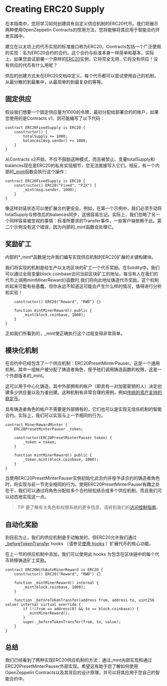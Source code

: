 # Creating ERC20 Supply
在本指南中，您将学习如何创建具有自定义供应机制的ERC20代币。我们将展示两种使用OpenZeppelin Contracts的惯用方法，您将能够将其应用于智能合约开发实践中。

建立在以太坊上的代币实现的标准接口称为ERC20，Contracts包括一个广泛使用的实现：名为ERC20合约的合约。这个合约与标准本身一样简单和基本。实际上，如果您尝试部署一个原样的[ERC20](../../../API/ERC%2020.md)实例，它将完全无用...它将没有供应！没有供应的代币有什么用呢？

供应的创建方式未在ERC20文档中定义。每个代币都可以尝试使用自己的机制，从最分散的到最集中，从最简单的到最复杂的等等。

## 固定供应
假设我们想要一个固定供应量为1000的令牌，最初分配给部署合约的帐户。如果您使用的是Contracts v1，则可能编写了以下代码：
```
contract ERC20FixedSupply is ERC20 {
    constructor() {
        totalSupply += 1000;
        balances[msg.sender] += 1000;
    }
}
```

从Contracts v2开始，不仅不鼓励这种模式，而且被禁止。变量totalSupply和balances现在是ERC20的私有实现细节，您无法直接写入它们。相反，有一个内部的[_mint](../../../API/ERC%2020.md)函数会执行这个操作：
```
contract ERC20FixedSupply is ERC20 {
    constructor() ERC20("Fixed", "FIX") {
        _mint(msg.sender, 1000);
    }
}
```

像这样封装状态可以使扩展合约更安全。例如，在第一个示例中，我们必须手动将totalSupply与修改后的balances同步，这很容易忘记。实际上，我们忽略了另一个同样容易被忽视的事情：标准所要求的Transfer事件，一些客户端依赖于此。第二个示例没有这个错误，因为内部的_mint函数会处理它。

## 奖励矿工
内部的*_mint*函数是允许我们编写实现供应机制的ERC20扩展的关键构建块。

我们将实现的机制是给生产以太坊区块的矿工一个代币奖励。在Solidity中，我们可以通过全局变量block.coinbase访问当前区块矿工的地址。每当有人在我们的代币上调用mintMinerReward()函数时,我们将向此地址铸造代币奖励。这个机制听起来可能有些愚蠢，但你永远不知道这可能会产生什么样的情况，值得进行分析和实验！
```contract ERC20WithMinerReward is ERC20 {
    constructor() ERC20("Reward", "RWD") {}

    function mintMinerReward() public {
        _mint(block.coinbase, 1000);
    }
}
```

正如我们所看到的，_mint使正确执行这个过程变得非常简单。

## 模块化机制
在合约中已经包含了一个供应机制：ERC20PresetMinterPauser。这是一个通用机制，其中一组帐户被分配了铸造者角色，授予他们调用铸造函数的权限，这是一个外部版本的_mint。

这可以用于中心化铸造，其中外部拥有的帐户（即具有一对加密密钥的人）决定创建多少供应量以及为谁创建。这种机制有非常合理的用例，例如[传统的资产支持的稳定币](https://medium.com/reserve-currency/why-another-stablecoin-866f774afede#3aea)。

具有铸造者角色的帐户不需要是外部拥有的，它们也可以是实现无信任机制的智能合约。实际上，我们可以实现与上一节相同的行为。
```
contract MinerRewardMinter {
    ERC20PresetMinterPauser _token;

    constructor(ERC20PresetMinterPauser token) {
        _token = token;
    }

    function mintMinerReward() public {
        _token.mint(block.coinbase, 1000);
    }
}
```

当使用ERC20PresetMinterPauser实例初始化此合约并授予该合约的铸造者角色时，将实现与前一节完全相同的行为。使用ERC20PresetMinterPauser有趣之处在于，我们可以通过将角色分配给多个合约轻松结合成多个供应机制，而且我们可以动态地实现这一点。

> TIP
要了解有关角色和权限系统的更多信息，请转到我们的[访问控制指南](../../../Access%20Control.md)。

## 自动化奖励

到目前为止，我们的供应机制是手动触发的，但ERC20允许我们通过[_beforeTokenTransfer](../../../API/ERC%2020.md) hooks （请参见[使用 hooks](../../../Extending%20Contracts.md) ）扩展代币的核心功能。

在上一节的供应机制中添加，我们可以使用此 hooks 为包含在区块链中的每个代币转移铸造矿工奖励。
```
contract ERC20WithAutoMinerReward is ERC20 {
    constructor() ERC20("Reward", "RWD") {}

    function _mintMinerReward() internal {
        _mint(block.coinbase, 1000);
    }

    function _beforeTokenTransfer(address from, address to, uint256 value) internal virtual override {
        if (!(from == address(0) && to == block.coinbase)) {
          _mintMinerReward();
        }
        super._beforeTokenTransfer(from, to, value);
    }
}
```

## 总结
我们已经看到了两种实现ERC20供应机制的方法：通过_mint内部实现和通过ERC20PresetMinterPauser外部实现。希望这有助于您了解如何使用OpenZeppelin Contracts以及其背后的设计原理，并可以将其应用于您自己的智能合约中。